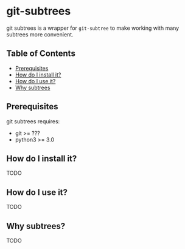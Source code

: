 # git-subtrees

git subtrees is a wrapper for `git-subtree` to make working with many subtrees more convenient.

## Table of Contents

- [Prerequisites](#prerequisites)
- [How do I install it?](#how-do-i-install-it)
- [How do I use it?](#how-do-i-use-it)
- [Why subtrees](#why-subtrees)

## Prerequisites

git subtrees requires:

- git >= ???
- python3 >= 3.0

## How do I install it?

TODO

## How do I use it?

TODO

## Why subtrees?

TODO
